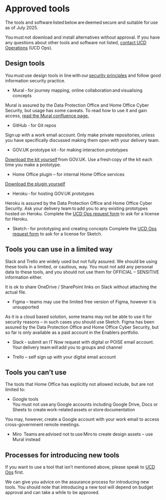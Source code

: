 Approved tools
==============

The tools and software listed below are deemed secure and suitable for use as of July 2025.  

You must not download and install alternatives without approval. If you have any questions about other tools and software not listed, [contact UCD Operations](mailto:ucdops@homeoffice.gov.uk) (UCD Ops).

## Design tools 

You must use design tools in line with our [security principles](https://homeofficegovuk.sharepoint.com/:f:/r/sites/UCDcommunityHub/Shared%20Documents/Guidance/Hardware%20and%20software?csf=1&web=1&e=n2LErO) and follow good information security practice.   

-	Mural - for journey mapping, online collaboration and visualising concepts

Mural is assured by the Data Protection Office and Home Office Cyber Security, but usage has some caveats. To read how to use it and gain access, [read the Mural confluence page.](https://collaboration.homeoffice.gov.uk/display/MUR/Mural+Home?searchId=JF5BHJTHW)

-	GitHub - for Git repos

Sign up with a work email account. Only make private repositories, unless you have specifically discussed making them open with your delivery team.
  
-	GOV.UK prototype kit - for making interaction prototypes  

[Download the kit yourself](https://prototype-kit.service.gov.uk/docs/install/getting-started) from GOV.UK. Use a fresh copy of the kit each time you make a prototype.

-	Home Office plugin – for internal Home Office services

[Download the plugin yourself](https://design.homeoffice.gov.uk/design-system/get-started/home-office-plugin)

-	Heroku - for hosting GOV.UK prototypes

Heroku is assured by the Data Protection Office and Home Office Cyber Security. Ask your delivery team to add you to any existing prototypes hosted on Heroku. Complete the [UCD Ops request form](https://www.homeofficesurveys.homeoffice.gov.uk/s/C45NQD/) to ask for a license for Heroku.

-	Sketch - for prototyping and creating concepts 
Complete the [UCD Ops request form](https://www.homeofficesurveys.homeoffice.gov.uk/s/C45NQD/) to ask for a license for Sketch.  

## Tools you can use in a limited way 

Slack and Trello are widely used but not fully assured. We should be using these tools in a limited, or cautious, way. You must not add any personal data to these tools, and you should not use them for OFFICIAL – SENSITIVE information either. 

It is ok to share OneDrive / SharePoint links on Slack without attaching the actual file. 

-	Figma – teams may use the limited free version of Figma, however it is unsupported

As it is a cloud based solution, some teams may not be able to use it for security reasons – in such cases you should use Sketch. Figma has been assured by the Data Protection Office and Home Office Cyber Security, but so far is only available as a paid account in the Enablers portfolio.
  
-	Slack - submit an IT Now request with digital or POISE email account. Your delivery team will add you to groups and channel
  
-	Trello – self sign up with your digital email account
  
## Tools you can’t use 

The tools that Home Office has explicitly not allowed include, but are not limited to: 

-	Google tools   
You must not use any Google accounts including Google Drive, Docs or Sheets to create work-related assets or store documentation

You may, however, create a Google account with your work email to access cross-government remote meetings.
 
-	Miro  
Teams are advised not to use Miro to create design assets – use Mural instead

## Processes for introducing new tools 

If you want to use a tool that isn’t mentioned above, please speak to [UCD Ops](mailto:ucdops@homeoffice.gov.uk) first. 

We can give you advice on the assurance process for introducing new tools. You should note that introducing a new tool will depend on budget approval and can take a while to be approved. 
